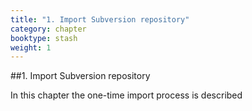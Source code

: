 ```yaml
---
title: "1. Import Subversion repository"
category: chapter
booktype: stash
weight: 1
---
```


##1. Import Subversion repository

In this chapter the one-time import process is described